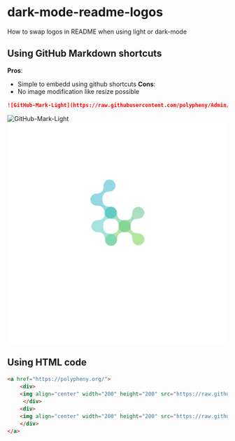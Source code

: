 # dark-mode-readme-logos
How to swap logos in README when using light or dark-mode 

## Using GitHub Markdown shortcuts
**Pros**:
* Simple to embedd using github shortcuts
**Cons**:
* No image modification like resize possible
```markdown
![GitHub-Mark-Light](https://raw.githubusercontent.com/polypheny/Admin/master/Logo/logo-transparent.png#gh-light-mode-only)![GitHub-Mark-Dark](https://raw.githubusercontent.com/polypheny/Admin/master/Logo/logo-white-text.png#gh-dark-mode-only)
```
![GitHub-Mark-Light](https://raw.githubusercontent.com/polypheny/Admin/master/Logo/logo-transparent.png#gh-light-mode-only)![GitHub-Mark-Dark](https://raw.githubusercontent.com/polypheny/Admin/master/Logo/logo-white-text.png#gh-dark-mode-only)


## Using HTML code

```html
<a href="https://polypheny.org/">
    <div>
    <img align="center" width="200" height="200" src="https://raw.githubusercontent.com/polypheny/Admin/master/Logo/logo-transparent.png#gh-light-mode-only" alt="Resume application project app icon">
     </div>
    <div>
    <img align="center" width="200" height="200" src="https://raw.githubusercontent.com/polypheny/Admin/master/Logo/logo-white-text.png#gh-dark-mode-only" alt="Resume application project app icon">
    </div>
</a>
```



<span id="mylogo">
<style>
#mylogo .darktheme,
#mylogo .lighttheme {
 display: none;
}

[data-theme="dark"] #mylogo .darktheme {
  display: inline;
}

[data-theme="light"] #mylogo .lighttheme {
  display: inline;
} 
</style>
<a href="https://polypheny.org/">
    <div>
    <img class="darktheme" align="center" width="200" height="200" src="https://raw.githubusercontent.com/polypheny/Admin/master/Logo/logo-transparent.png#gh-light-mode-only" alt="Resume application project app icon">
     </div>
    <div>
    <img class="lighttheme" align="center" width="200" height="200" src="https://raw.githubusercontent.com/polypheny/Admin/master/Logo/logo-white-text.png#gh-dark-mode-only" alt="Resume application project app icon">
    </div>
</a>
</span>
